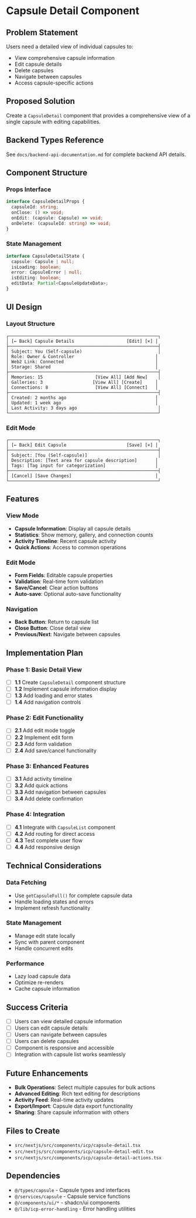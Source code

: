 # Capsule Detail Component

## Problem Statement

Users need a detailed view of individual capsules to:

- View comprehensive capsule information
- Edit capsule details
- Delete capsules
- Navigate between capsules
- Access capsule-specific actions

## Proposed Solution

Create a `CapsuleDetail` component that provides a comprehensive view of a single capsule with editing capabilities.

## Backend Types Reference

See `docs/backend-api-documentation.md` for complete backend API details.

## Component Structure

### Props Interface

```typescript
interface CapsuleDetailProps {
  capsuleId: string;
  onClose: () => void;
  onEdit: (capsule: Capsule) => void;
  onDelete: (capsuleId: string) => void;
}
```

### State Management

```typescript
interface CapsuleDetailState {
  capsule: Capsule | null;
  isLoading: boolean;
  error: CapsuleError | null;
  isEditing: boolean;
  editData: Partial<CapsuleUpdateData>;
}
```

## UI Design

### Layout Structure

```
┌─────────────────────────────────────────────────────────┐
│ [← Back] Capsule Details                    [Edit] [×] │
├─────────────────────────────────────────────────────────┤
│ Subject: You (Self-capsule)                             │
│ Role: Owner & Controller                               │
│ Web2 Link: Connected                                   │
│ Storage: Shared                                        │
├─────────────────────────────────────────────────────────┤
│ Memories: 15                    [View All] [Add New]    │
│ Galleries: 3                   [View All] [Create]     │
│ Connections: 8                  [View All] [Connect]   │
├─────────────────────────────────────────────────────────┤
│ Created: 2 months ago                                  │
│ Updated: 1 week ago                                    │
│ Last Activity: 3 days ago                               │
└─────────────────────────────────────────────────────────┘
```

### Edit Mode

```
┌─────────────────────────────────────────────────────────┐
│ [← Back] Edit Capsule                       [Save] [×] │
├─────────────────────────────────────────────────────────┤
│ Subject: [You (Self-capsule)]                           │
│ Description: [Text area for capsule description]       │
│ Tags: [Tag input for categorization]                   │
├─────────────────────────────────────────────────────────┤
│ [Cancel] [Save Changes]                                │
└─────────────────────────────────────────────────────────┘
```

## Features

### View Mode

- **Capsule Information**: Display all capsule details
- **Statistics**: Show memory, gallery, and connection counts
- **Activity Timeline**: Recent capsule activity
- **Quick Actions**: Access to common operations

### Edit Mode

- **Form Fields**: Editable capsule properties
- **Validation**: Real-time form validation
- **Save/Cancel**: Clear action buttons
- **Auto-save**: Optional auto-save functionality

### Navigation

- **Back Button**: Return to capsule list
- **Close Button**: Close detail view
- **Previous/Next**: Navigate between capsules

## Implementation Plan

### Phase 1: Basic Detail View

- [ ] **1.1** Create `CapsuleDetail` component structure
- [ ] **1.2** Implement capsule information display
- [ ] **1.3** Add loading and error states
- [ ] **1.4** Add navigation controls

### Phase 2: Edit Functionality

- [ ] **2.1** Add edit mode toggle
- [ ] **2.2** Implement edit form
- [ ] **2.3** Add form validation
- [ ] **2.4** Add save/cancel functionality

### Phase 3: Enhanced Features

- [ ] **3.1** Add activity timeline
- [ ] **3.2** Add quick actions
- [ ] **3.3** Add navigation between capsules
- [ ] **3.4** Add delete confirmation

### Phase 4: Integration

- [ ] **4.1** Integrate with `CapsuleList` component
- [ ] **4.2** Add routing for direct access
- [ ] **4.3** Test complete user flow
- [ ] **4.4** Add responsive design

## Technical Considerations

### Data Fetching

- Use `getCapsuleFull()` for complete capsule data
- Handle loading states and errors
- Implement refresh functionality

### State Management

- Manage edit state locally
- Sync with parent component
- Handle concurrent edits

### Performance

- Lazy load capsule data
- Optimize re-renders
- Cache capsule information

## Success Criteria

- [ ] Users can view detailed capsule information
- [ ] Users can edit capsule details
- [ ] Users can navigate between capsules
- [ ] Users can delete capsules
- [ ] Component is responsive and accessible
- [ ] Integration with capsule list works seamlessly

## Future Enhancements

- **Bulk Operations**: Select multiple capsules for bulk actions
- **Advanced Editing**: Rich text editing for descriptions
- **Activity Feed**: Real-time activity updates
- **Export/Import**: Capsule data export functionality
- **Sharing**: Share capsule information with others

## Files to Create

- `src/nextjs/src/components/icp/capsule-detail.tsx`
- `src/nextjs/src/components/icp/capsule-detail-edit.tsx`
- `src/nextjs/src/components/icp/capsule-detail-actions.tsx`

## Dependencies

- `@/types/capsule` - Capsule types and interfaces
- `@/services/capsule` - Capsule service functions
- `@/components/ui/*` - shadcn/ui components
- `@/lib/icp-error-handling` - Error handling utilities
